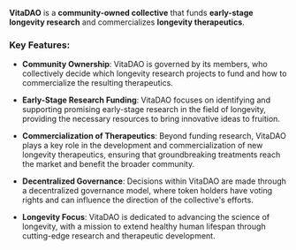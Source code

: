 **VitaDAO** is a **community-owned collective** that funds **early-stage longevity research** and commercializes **longevity therapeutics**. 

### Key Features:

- **Community Ownership**: VitaDAO is governed by its members, who collectively decide which longevity research projects to fund and how to commercialize the resulting therapeutics.

- **Early-Stage Research Funding**: VitaDAO focuses on identifying and supporting promising early-stage research in the field of longevity, providing the necessary resources to bring innovative ideas to fruition.

- **Commercialization of Therapeutics**: Beyond funding research, VitaDAO plays a key role in the development and commercialization of new longevity therapeutics, ensuring that groundbreaking treatments reach the market and benefit the broader community.

- **Decentralized Governance**: Decisions within VitaDAO are made through a decentralized governance model, where token holders have voting rights and can influence the direction of the collective's efforts.

- **Longevity Focus**: VitaDAO is dedicated to advancing the science of longevity, with a mission to extend healthy human lifespan through cutting-edge research and therapeutic development.

